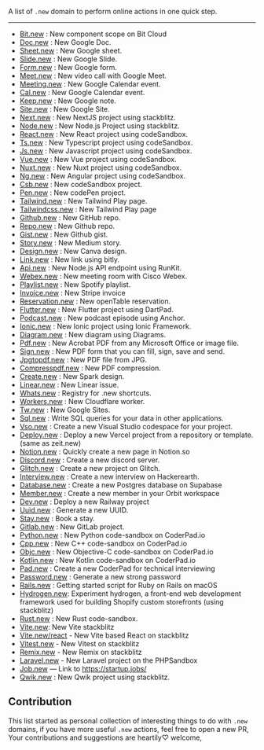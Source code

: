 A list of `.new` domain to perform online actions in one quick step.

<hr>

- [Bit.new](https://bit.new) : New component scope on Bit Cloud
- [Doc.new](https://doc.new) : New Google Doc.
- [Sheet.new](https://sheet.new) : New Google sheet.
- [Slide.new](https://slide.new) : New Google Slide.
- [Form.new](https://form.new) : New Google form.
- [Meet.new](https://meet.new) : New video call with Google Meet.
- [Meeting.new](https://meeting.new) : New Google Calendar event.
- [Cal.new](https://cal.new) : New Google Calendar event.
- [Keep.new](https://keep.new) : New Google note.
- [Site.new](https://site.new) : New Google Site.
- [Next.new](https://next.new) : New NextJS project using stackblitz.
- [Node.new](https://node.new) : New Node.js Project using stackblitz.
- [React.new](https://react.new) : New React project using codeSandbox.
- [Ts.new](https://ts.new) : New Typescript project using codeSandbox.
- [Js.new](https://js.new) : New Javascript project using codeSandbox.
- [Vue.new](https://vue.new) : New Vue project using codeSandbox.
- [Nuxt.new](https://nuxt.new) : New Nuxt project using codeSandbox.
- [Ng.new](https://ng.new) : New Angular project using codeSandbox.
- [Csb.new](https://csb.new) : New codeSandbox project.
- [Pen.new](https://pen.new) : New codePen project.
- [Tailwind.new](https://tailwind.new) : New Tailwind Play page.
- [Tailwindcss.new](https://tailwindcss.new) : New Tailwind Play page
- [Github.new](https://github.new) : New GitHub repo.
- [Repo.new](https://repo.new) : New Github repo.
- [Gist.new](https://gist.new) : New Github gist.
- [Story.new](https://story.new) : New Medium story.
- [Design.new](https://design.new) : New Canva design.
- [Link.new](https://link.new) : New link using bitly.
- [Api.new](https://api.new) : New Node.js API endpoint using RunKit.
- [Webex.new](https://Webex.new) : New meeting room with Cisco Webex.
- [Playlist.new](https://Playlist.new) : New Spotify playlist.
- [Invoice.new](https://Invoice.new) : New Stripe invoice
- [Reservation.new](https://reservation.new) : New openTable reservation.
- [Flutter.new](https://flutter.new) : New Flutter project using DartPad.
- [Podcast.new](https://podcast.new) : New podcast episode using Anchor.
- [Ionic.new](https://ionic.new) : New Ionic project using Ionic Framework.
- [Diagram.new](https://diagram.new) : New diagram using Diagrams.
- [Pdf.new](https://pdf.new) : New Acrobat PDF from any Microsoft Office or image file.
- [Sign.new](https://sign.new) : New PDF form that you can fill, sign, save and send.
- [Jpgtopdf.new](https://jpgtopdf.new) : New PDF file from JPG.
- [Compresspdf.new](https://compresspdf.new) : New PDF compression.
- [Create.new](https://create.new) : New Spark design.
- [Linear.new](https://linear.new) : New Linear issue.
- [Whats.new](https://whats.new) : Registry for .new shortcuts.
- [Workers.new](https://workers.new) : New Cloudflare worker.
- [Tw.new](https://tw.new) : New Google Sites.
- [Sql.new](https://sql.new) : Write SQL queries for your data in other applications.
- [Vso.new](https://vso.new) : Create a new Visual Studio codespace for your project.
- [Deploy.new](https://deploy.new) : Deploy a new Vercel project from a repository or template. (same as zeit.new)
- [Notion.new](https://notion.new) : Quickly create a new page in Notion.so
- [Discord.new](https://discord.new) : Create a new discord server.
- [Glitch.new](https://glitch.new) : Create a new project on Glitch.
- [Interview.new](https://interview.new) : Create a new interview on Hackerearth.
- [Database.new](https://database.new) : Create a new Postgres database on Supabase
- [Member.new](https://member.new) : Create a new member in your Orbit workspace
- [Dev.new](https://dev.new) : Deploy a new Railway project
- [Uuid.new](https://uuid.new) : Generate a new UUID.
- [Stay.new](https://stay.new) : Book a stay.
- [Gitlab.new](https://gitlab.new) : New GitLab project.
- [Python.new](https://python.new) : New Python code-sandbox on CoderPad.io
- [Cpp.new](https://cpp.new) : New C++ code-sandbox on CoderPad.io
- [Objc.new](https://objc.new) : New Objective-C code-sandbox on CoderPad.io
- [Kotlin.new](https://kotlin.new) : New Kotlin code-sandbox on CoderPad.io
- [Pad.new](https://pad.new) : Create a new CoderPad for technical interviewing 
- [Password.new](https://password.new) : Generate a new strong password
- [Rails.new](https://rails.new) : Getting started script for Ruby on Rails on macOS
- [Hydrogen.new](https://hydrogen.new/): Experiment hydrogen, a front-end web development framework used for building Shopify custom storefronts (using stackblitz)
- [Rust.new](https://rust.new) : New Rust code-sandbox.
- [Vite.new](https://vite.new): New Vite stackblitz
- [Vite.new/react](https://vite.new/react) - New Vite based React on stackblitz
- [Vitest.new](https://vitest.new) - New Vitest on stackblitz
- [Remix.new](https://remix.new) - New Remix on stackblitz 
- [Laravel.new](https://laravel.new/) - New Laravel project on the PHPSandbox
- [Job.new](https://job.new/) — Link to https://startup.jobs/
- [Qwik.new](https://qwik.new/) : New Qwik project using stackblitz.

## Contribution

This list started as personal collection of interesting things to do with `.new` domains, if you have more useful `.new` actions, feel free to open a new PR, Your contributions and suggestions are heartily♡ welcome,
